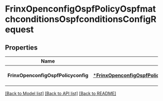 # FrinxOpenconfigOspfPolicyOspfmatchconditionsOspfconditionsConfigRequest

## Properties
Name | Type | Description | Notes
------------ | ------------- | ------------- | -------------
**FrinxOpenconfigOspfPolicyconfig** | [***FrinxOpenconfigOspfPolicyOspfmatchconditionsOspfconditionsConfig**](frinx.openconfig.ospf.policy.ospfmatchconditions.ospfconditions.Config.md) |  | [optional] [default to null]

[[Back to Model list]](../README.md#documentation-for-models) [[Back to API list]](../README.md#documentation-for-api-endpoints) [[Back to README]](../README.md)


